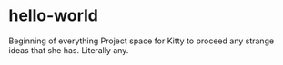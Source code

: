 # hello-world
Beginning of everything
Project space for Kitty to proceed any strange ideas that she has. Literally any.
